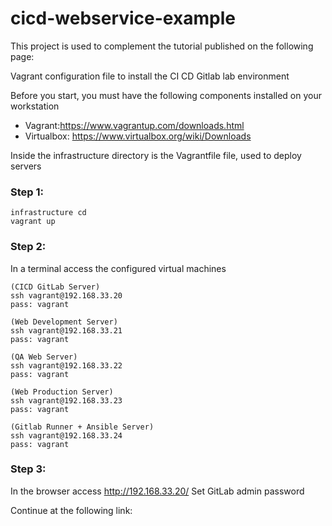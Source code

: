 # cicd-webservice-example
This project is used to complement the tutorial published on the following page:

Vagrant configuration file to install the CI CD Gitlab lab environment

Before you start, you must have the following components installed on your workstation

* Vagrant:https://www.vagrantup.com/downloads.html
* Virtualbox: https://www.virtualbox.org/wiki/Downloads

Inside the infrastructure directory is the Vagrantfile file, used to deploy servers

### Step 1:
```
infrastructure cd
vagrant up
```

### Step 2:
In a terminal access the configured virtual machines
```
(CICD GitLab Server)
ssh vagrant@192.168.33.20
pass: vagrant
```

```
(Web Development Server)
ssh vagrant@192.168.33.21
pass: vagrant
```

```
(QA Web Server)
ssh vagrant@192.168.33.22
pass: vagrant
```

```
(Web Production Server)
ssh vagrant@192.168.33.23
pass: vagrant
```

```
(Gitlab Runner + Ansible Server)
ssh vagrant@192.168.33.24
pass: vagrant
```

### Step 3:
In the browser access http://192.168.33.20/
Set GitLab admin password

Continue at the following link:
